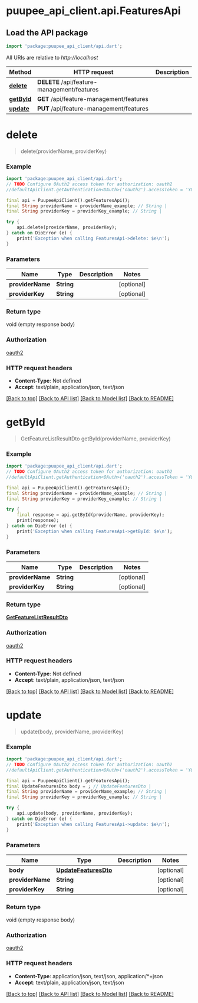 # puupee_api_client.api.FeaturesApi

## Load the API package
```dart
import 'package:puupee_api_client/api.dart';
```

All URIs are relative to *http://localhost*

Method | HTTP request | Description
------------- | ------------- | -------------
[**delete**](FeaturesApi.md#delete) | **DELETE** /api/feature-management/features | 
[**getById**](FeaturesApi.md#getbyid) | **GET** /api/feature-management/features | 
[**update**](FeaturesApi.md#update) | **PUT** /api/feature-management/features | 


# **delete**
> delete(providerName, providerKey)



### Example
```dart
import 'package:puupee_api_client/api.dart';
// TODO Configure OAuth2 access token for authorization: oauth2
//defaultApiClient.getAuthentication<OAuth>('oauth2').accessToken = 'YOUR_ACCESS_TOKEN';

final api = PuupeeApiClient().getFeaturesApi();
final String providerName = providerName_example; // String | 
final String providerKey = providerKey_example; // String | 

try {
    api.delete(providerName, providerKey);
} catch on DioError (e) {
    print('Exception when calling FeaturesApi->delete: $e\n');
}
```

### Parameters

Name | Type | Description  | Notes
------------- | ------------- | ------------- | -------------
 **providerName** | **String**|  | [optional] 
 **providerKey** | **String**|  | [optional] 

### Return type

void (empty response body)

### Authorization

[oauth2](../README.md#oauth2)

### HTTP request headers

 - **Content-Type**: Not defined
 - **Accept**: text/plain, application/json, text/json

[[Back to top]](#) [[Back to API list]](../README.md#documentation-for-api-endpoints) [[Back to Model list]](../README.md#documentation-for-models) [[Back to README]](../README.md)

# **getById**
> GetFeatureListResultDto getById(providerName, providerKey)



### Example
```dart
import 'package:puupee_api_client/api.dart';
// TODO Configure OAuth2 access token for authorization: oauth2
//defaultApiClient.getAuthentication<OAuth>('oauth2').accessToken = 'YOUR_ACCESS_TOKEN';

final api = PuupeeApiClient().getFeaturesApi();
final String providerName = providerName_example; // String | 
final String providerKey = providerKey_example; // String | 

try {
    final response = api.getById(providerName, providerKey);
    print(response);
} catch on DioError (e) {
    print('Exception when calling FeaturesApi->getById: $e\n');
}
```

### Parameters

Name | Type | Description  | Notes
------------- | ------------- | ------------- | -------------
 **providerName** | **String**|  | [optional] 
 **providerKey** | **String**|  | [optional] 

### Return type

[**GetFeatureListResultDto**](GetFeatureListResultDto.md)

### Authorization

[oauth2](../README.md#oauth2)

### HTTP request headers

 - **Content-Type**: Not defined
 - **Accept**: text/plain, application/json, text/json

[[Back to top]](#) [[Back to API list]](../README.md#documentation-for-api-endpoints) [[Back to Model list]](../README.md#documentation-for-models) [[Back to README]](../README.md)

# **update**
> update(body, providerName, providerKey)



### Example
```dart
import 'package:puupee_api_client/api.dart';
// TODO Configure OAuth2 access token for authorization: oauth2
//defaultApiClient.getAuthentication<OAuth>('oauth2').accessToken = 'YOUR_ACCESS_TOKEN';

final api = PuupeeApiClient().getFeaturesApi();
final UpdateFeaturesDto body = ; // UpdateFeaturesDto | 
final String providerName = providerName_example; // String | 
final String providerKey = providerKey_example; // String | 

try {
    api.update(body, providerName, providerKey);
} catch on DioError (e) {
    print('Exception when calling FeaturesApi->update: $e\n');
}
```

### Parameters

Name | Type | Description  | Notes
------------- | ------------- | ------------- | -------------
 **body** | [**UpdateFeaturesDto**](UpdateFeaturesDto.md)|  | [optional] 
 **providerName** | **String**|  | [optional] 
 **providerKey** | **String**|  | [optional] 

### Return type

void (empty response body)

### Authorization

[oauth2](../README.md#oauth2)

### HTTP request headers

 - **Content-Type**: application/json, text/json, application/*+json
 - **Accept**: text/plain, application/json, text/json

[[Back to top]](#) [[Back to API list]](../README.md#documentation-for-api-endpoints) [[Back to Model list]](../README.md#documentation-for-models) [[Back to README]](../README.md)

